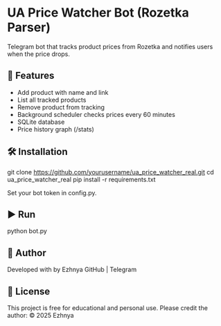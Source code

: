 # UA Price Watcher Bot (Rozetka Parser)

Telegram bot that tracks product prices from Rozetka and notifies users when the price drops.

## 🚀 Features
- Add product with name and link
- List all tracked products
- Remove product from tracking
- Background scheduler checks prices every 60 minutes
- SQLite database
- Price history graph (/stats)

## 🛠 Installation

git clone https://github.com/yourusername/ua_price_watcher_real.git
cd ua_price_watcher_real
pip install -r requirements.txt

Set your bot token in config.py.

## ▶️ Run
python bot.py

## 👤 Author

Developed with by Ezhnya GitHub | Telegram

## 📜 License

This project is free for educational and personal use. Please credit the author: © 2025 Ezhnya
